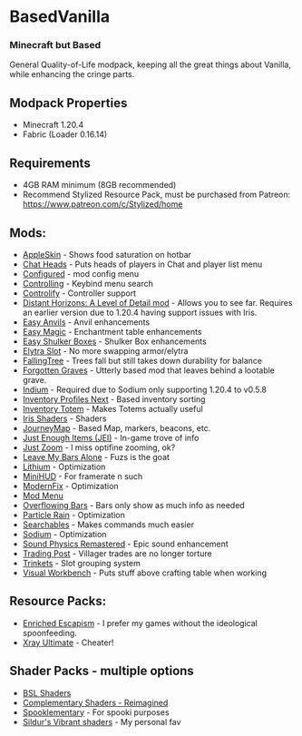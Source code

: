 # BasedVanilla
### Minecraft but Based

General Quality-of-Life modpack, keeping all the great things about Vanilla, while enhancing the cringe parts.

## Modpack Properties
- Minecraft 1.20.4
- Fabric (Loader 0.16.14)

## Requirements
- 4GB RAM minimum (8GB recommended)
- Recommend Stylized Resource Pack, must be purchased from Patreon: https://www.patreon.com/c/Stylized/home

## Mods:
- [AppleSkin](https://www.curseforge.com/minecraft/mc-mods/appleskin) - Shows food saturation on hotbar
- [Chat Heads](https://www.curseforge.com/minecraft/mc-mods/chat-heads) - Puts heads of players in Chat and player list menu
- [Configured](https://www.curseforge.com/minecraft/mc-mods/configured) - mod config menu
- [Controlling](https://www.curseforge.com/minecraft/mc-mods/controlling) - Keybind menu search
- [Controlify](https://www.curseforge.com/minecraft/mc-mods/controlify) - Controller support
- [Distant Horizons: A Level of Detail mod](https://www.curseforge.com/minecraft/mc-mods/distant-horizons) - Allows you to see far. Requires an earlier version due to 1.20.4 having support issues with Iris.
- [Easy Anvils](https://www.curseforge.com/minecraft/mc-mods/easy-anvils) - Anvil enhancements
- [Easy Magic](https://www.curseforge.com/minecraft/mc-mods/easy-magic) - Enchantment table enhancements
- [Easy Shulker Boxes](https://www.curseforge.com/minecraft/mc-mods/easy-shulker-boxes) - Shulker Box enhancements
- [Elytra Slot](https://www.curseforge.com/minecraft/mc-mods/elytra-slot) - No more swapping armor/elytra
- [FallingTree](https://www.curseforge.com/minecraft/mc-mods/falling-tree) - Trees fall but still takes down durability for balance
- [Forgotten Graves](https://www.curseforge.com/minecraft/mc-mods/forgotten-graves) - Utterly based mod that leaves behind a lootable grave.
- [Indium](https://www.curseforge.com/minecraft/mc-mods/indium) - Required due to Sodium only supporting 1.20.4 to v0.5.8
- [Inventory Profiles Next](https://www.curseforge.com/minecraft/mc-mods/inventory-profiles-next) - Based inventory sorting
- [Inventory Totem](https://www.curseforge.com/minecraft/mc-mods/inventory-totem) - Makes Totems actually useful
- [Iris Shaders](https://www.curseforge.com/minecraft/mc-mods/irisshaders) - Shaders
- [JourneyMap](https://www.curseforge.com/minecraft/mc-mods/journeymap) - Based Map, markers, beacons, etc.
- [Just Enough Items (JEI)](https://www.curseforge.com/minecraft/mc-mods/jei) - In-game trove of info
- [Just Zoom](https://www.curseforge.com/minecraft/mc-mods/just-zoom) - I miss optifine zooming, ok?
- [Leave My Bars Alone](https://www.curseforge.com/minecraft/mc-mods/leave-my-bars-alone) - Fuzs is the goat
- [Lithium](https://www.curseforge.com/minecraft/mc-mods/lithium) - Optimization
- [MiniHUD](https://www.curseforge.com/minecraft/mc-mods/minihud) - For framerate n such
- [ModernFix](https://www.curseforge.com/minecraft/mc-mods/modernfix) - Optimization
- [Mod Menu](https://www.curseforge.com/minecraft/mc-mods/modmenu)
- [Overflowing Bars](https://www.curseforge.com/minecraft/mc-mods/overflowing-bars) - Bars only show as much info as needed
- [Particle Rain](https://www.curseforge.com/minecraft/mc-mods/particle-rain) - Optimization
- [Searchables](https://www.curseforge.com/minecraft/mc-mods/searchables) - Makes commands much easier
- [Sodium](https://www.curseforge.com/minecraft/mc-mods/sodium) - Optimization
- [Sound Physics Remastered](https://www.curseforge.com/minecraft/mc-mods/sound-physics-remastered) - Epic sound enhancement
- [Trading Post](https://www.curseforge.com/minecraft/mc-mods/trading-post) - Villager trades are no longer torture
- [Trinkets](https://www.curseforge.com/minecraft/mc-mods/trinkets) - Slot grouping system
- [Visual Workbench](https://www.curseforge.com/minecraft/mc-mods/visual-workbench) - Puts stuff above crafting table when working

## Resource Packs:
- [Enriched Escapism](https://www.curseforge.com/minecraft/texture-packs/enriched-escapism) - I prefer my games without the ideological spoonfeeding.
- [Xray Ultimate](https://www.curseforge.com/minecraft/texture-packs/xray-ultimate-1-11-compatible) - Cheater!

## Shader Packs - multiple options
- [BSL Shaders](https://www.curseforge.com/minecraft/shaders/bsl-shaders)
- [Complementary Shaders - Reimagined](https://www.curseforge.com/minecraft/shaders/complementary-reimagined)
- [Spooklementary](https://www.curseforge.com/minecraft/shaders/spooklementary) - For spooki purposes
- [Sildur's Vibrant shaders](https://www.curseforge.com/minecraft/shaders/sildurs-vibrant-shaders) - My personal fav